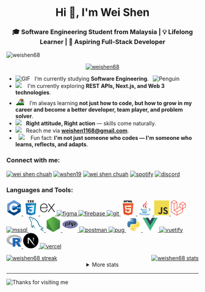 <h1 align="center">Hi 👋, I'm Wei Shen</h1>
<h3 align="center">🎓 Software Engineering Student from Malaysia | 💡 Lifelong Learner | 🚀 Aspiring Full-Stack Developer</h3>

<p align="left"> <img src="https://komarev.com/ghpvc/?username=weishen68&label=Profile%20views&color=0e75b6&style=flat" alt="weishen68" /> </p>

<div align="center"> <a href="https://github.com/ryo-ma/github-profile-trophy"><img src="https://github-profile-trophy.vercel.app/?username=weishen68" alt="weishen68" /></a> </div>

-  <img alt="GIF" src="https://github.com/SP-XD/SP-XD/blob/main/images/Developer.gif" width="25" /> &nbsp; I’m currently studying **Software Engineering**. <img align="right" src="https://miro.medium.com/v2/resize:fit:960/0*V8j4C31jYMpzXf1W.gif" alt="Penguin" width="25%" /><br>
- <img src="https://github.com/SP-XD/SP-XD/blob/main/images/hyperkitty.gif?raw=true" width="20" />&nbsp;&nbsp;&nbsp; I'm currently exploring **REST APIs, Next.js, and Web 3 technologies**. <br>
- <img src="https://raw.githubusercontent.com/ItsAnunesS/ItsAnunesS/master/src/img/parrots/flags/indiaparrot.gif" width="25" />&nbsp;&nbsp; I’m always learning **not just how to code, but how to grow in my career and become a better developer, team player, and problem solver**. <br>
- <img src="https://github.com/SP-XD/SP-XD/blob/main/images/message.gif?raw=true" width="25" /> &nbsp; **Right attitude, Right action** — skills come naturally. <br>
- <img src="https://github.com/SP-XD/SP-XD/blob/main/images/letterbox.gif?raw=true" width="25" /> &nbsp; Reach me via **weishen1168@gmail.com**. <br>
- &nbsp;&nbsp;<img src="https://github.com/SP-XD/SP-XD/blob/main/images/lightning.gif?raw=true" width="12" />&nbsp;&nbsp;&nbsp;&nbsp;Fun fact: **I'm not just someone who codes — I'm someone who learns, reflects, and adapts**.<br>

<h3 align="left">Connect with me:</h3>
<p align="left">
<a href="https://linkedin.com/in/wei-shen-chuah-24717127a/" target="blank"><img align="center" src="https://raw.githubusercontent.com/rahuldkjain/github-profile-readme-generator/master/src/images/icons/Social/linked-in-alt.svg" alt="wei shen chuah" height="30" width="40" /></a>
<a href="https://instagram.com/wshen19" target="blank"><img align="center" src="https://raw.githubusercontent.com/rahuldkjain/github-profile-readme-generator/master/src/images/icons/Social/instagram.svg" alt="wshen19" height="30" width="40" /></a>
<a href="https://www.youtube.com/channel/UCSlF0LNnO1VI8ciirTSa15w" target="blank"><img align="center" src="https://raw.githubusercontent.com/rahuldkjain/github-profile-readme-generator/master/src/images/icons/Social/youtube.svg" alt="wei shen chuah" height="30" width="40" /></a>
<a href="https://open.spotify.com/user/31gaoh44gblem3n3hruzb6z2kpjy?si=d25ad393564a4691&nd=1&dlsi=daba8fba36b04a29" target="blank"><img align="center" src="https://raw.githubusercontent.com/rahuldkjain/github-profile-readme-generator/master/src/images/icons/Social/spotify.svg" alt="spotify" height="30" width="40" /></a>
<a href="https://discord.com/users/956083053149691914" target="blank"><img align="center" src="https://raw.githubusercontent.com/rahuldkjain/github-profile-readme-generator/master/src/images/icons/Social/discord.svg" alt="discord" height="30" width="40" /></a>
</p>

<h3 align="left">Languages and Tools:</h3>
<p align="left"> 
  <a href="https://www.w3schools.com/cpp/" target="_blank" rel="noreferrer"> 
    <img src="https://raw.githubusercontent.com/devicons/devicon/master/icons/cplusplus/cplusplus-original.svg" alt="cplusplus" width="40" height="40"/> 
  </a> 
  <a href="https://www.w3schools.com/css/" target="_blank" rel="noreferrer"> 
    <img src="https://raw.githubusercontent.com/devicons/devicon/master/icons/css3/css3-original-wordmark.svg" alt="css3" width="40" height="40"/> 
  </a> 
  <a href="https://expressjs.com" target="_blank" rel="noreferrer"> 
    <img src="https://github.com/devicons/devicon/blob/master/icons/express/express-original.svg" alt="express" width="40" height="40"/> 
  </a> 
  <a href="https://www.figma.com/" target="_blank" rel="noreferrer"> 
    <img src="https://www.vectorlogo.zone/logos/figma/figma-icon.svg" alt="figma" width="40" height="40"/> 
  </a> 
  <a href="https://firebase.google.com/" target="_blank" rel="noreferrer"> 
    <img src="https://www.vectorlogo.zone/logos/firebase/firebase-icon.svg" alt="firebase" width="40" height="40"/> 
  </a> 
  <a href="https://git-scm.com/" target="_blank" rel="noreferrer"> 
    <img src="https://www.vectorlogo.zone/logos/git-scm/git-scm-icon.svg" alt="git" width="40" height="40"/> 
  </a> 
  <a href="https://www.w3.org/html/" target="_blank" rel="noreferrer"> 
    <img src="https://raw.githubusercontent.com/devicons/devicon/master/icons/html5/html5-original-wordmark.svg" alt="html5" width="40" height="40"/> 
  </a> 
  <a href="https://www.java.com" target="_blank" rel="noreferrer"> 
    <img src="https://raw.githubusercontent.com/devicons/devicon/master/icons/java/java-original.svg" alt="java" width="40" height="40"/> 
  </a> 
  <a href="https://developer.mozilla.org/en-US/docs/Web/JavaScript" target="_blank" rel="noreferrer"> 
    <img src="https://raw.githubusercontent.com/devicons/devicon/master/icons/javascript/javascript-original.svg" alt="javascript" width="40" height="40"/> 
  </a> 
  <a href="https://laravel.com/" target="_blank" rel="noreferrer"> 
    <img src="https://github.com/devicons/devicon/blob/master/icons/laravel/laravel-original.svg" alt="laravel" width="40" height="40"/> 
  </a> 
  <a href="https://www.microsoft.com/en-us/sql-server" target="_blank" rel="noreferrer"> 
    <img src="https://www.svgrepo.com/show/303229/microsoft-sql-server-logo.svg" alt="mssql" width="40" height="40"/> 
  </a> 
  <a href="https://www.mysql.com/" target="_blank" rel="noreferrer"> 
    <img src="https://raw.githubusercontent.com/devicons/devicon/master/icons/mysql/mysql-original.svg" alt="mysql" width="40" height="40"/> 
  </a> 
  <a href="https://nodejs.org" target="_blank" rel="noreferrer"> 
    <img src="https://raw.githubusercontent.com/devicons/devicon/master/icons/nodejs/nodejs-original.svg" alt="nodejs" width="40" height="40"/> 
  </a> 
  <a href="https://www.php.net" target="_blank" rel="noreferrer"> 
    <img src="https://raw.githubusercontent.com/devicons/devicon/master/icons/php/php-original.svg" alt="php" width="40" height="40"/> 
  </a> 
  <a href="https://postman.com" target="_blank" rel="noreferrer"> 
    <img src="https://www.vectorlogo.zone/logos/getpostman/getpostman-icon.svg" alt="postman" width="40" height="40"/> 
  </a> 
  <a href="https://pugjs.org" target="_blank" rel="noreferrer"> 
    <img src="https://cdn.worldvectorlogo.com/logos/pug.svg" alt="pug" width="40" height="40"/> 
  </a> 
  <a href="https://www.python.org" target="_blank" rel="noreferrer"> 
    <img src="https://raw.githubusercontent.com/devicons/devicon/master/icons/python/python-original.svg" alt="python" width="40" height="40"/> 
  </a> 
  <a href="https://vuejs.org/" target="_blank" rel="noreferrer"> 
    <img src="https://raw.githubusercontent.com/devicons/devicon/master/icons/vuejs/vuejs-original.svg" alt="vuejs" width="40" height="40"/> 
  </a> 
  <a href="https://vuetifyjs.com/en/" target="_blank" rel="noreferrer"> 
    <img src="https://bestofjs.org/logos/vuetify.svg" alt="vuetify" width="40" height="40"/> 
  </a> 
  <a href="https://www.r-project.org/" target="_blank" rel="noreferrer"> 
    <img src="https://raw.githubusercontent.com/devicons/devicon/master/icons/r/r-original.svg" alt="r" width="40" height="40"/> 
  </a> 
  <a href="https://nextjs.org/" target="_blank" rel="noreferrer">
    <img src="https://raw.githubusercontent.com/devicons/devicon/master/icons/nextjs/nextjs-original.svg" alt="nextjs" width="40" height="40"/>
  </a>
  <a href="https://vercel.com/" target="_blank" rel="noreferrer">
    <img src="https://assets.vercel.com/image/upload/v1588805858/repositories/vercel/logo.png" alt="vercel" width="40" height="40"/>
  </a>
</p>

<div style="display: flex; justify-content: space-between; align-items: center;">
  <a href="https://github.com/weishen68">
    <img src="https://github-readme-streak-stats.herokuapp.com/?user=weishen68&theme=tokyonight" alt="weishen68 streak" style="height: auto; width: auto;" />
  </a>
  <a href="https://github.com/weishen68">
    <img src="https://github-readme-stats.vercel.app/api?username=weishen68&show_icons=true&locale=en&theme=tokyonight" alt="weishen68 stats" style="height: auto; width: auto;" />
  </a>
</div>

<div align="center" >

<details>
  <summary>More stats</summary>
  
<a href="https://github.com/weishen68/github-readme-stats">
  <img src="https://github-readme-stats.vercel.app/api/top-langs/?username=weishen68&layout=compact&theme=tokyonight" alt="top langs" style="height: auto; width: auto;" />
</a>

</details>
  
<hr></hr>

</div>

<img height="120" alt="Thanks for visiting me" width="100%" src="https://raw.githubusercontent.com/BrunnerLivio/brunnerlivio/master/images/marquee.svg" />
